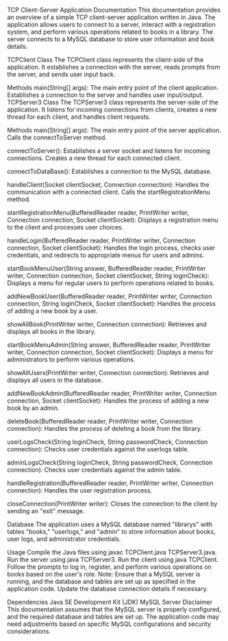 TCP Client-Server Application Documentation
This documentation provides an overview of a simple TCP client-server application written in Java. The application allows users to connect to a server, interact with a registration system, and perform various operations related to books in a library. The server connects to a MySQL database to store user information and book details.

TCPClient Class
The TCPClient class represents the client-side of the application. It establishes a connection with the server, reads prompts from the server, and sends user input back.

Methods
main(String[] args): The main entry point of the client application. Establishes a connection to the server and handles user input/output.
TCPServer3 Class
The TCPServer3 class represents the server-side of the application. It listens for incoming connections from clients, creates a new thread for each client, and handles client requests.

Methods
main(String[] args): The main entry point of the server application. Calls the connectToServer method.

connectToServer(): Establishes a server socket and listens for incoming connections. Creates a new thread for each connected client.

connectToDataBase(): Establishes a connection to the MySQL database.

handleClient(Socket clientSocket, Connection connection): Handles the communication with a connected client. Calls the startRegistrationMenu method.

startRegistrationMenu(BufferedReader reader, PrintWriter writer, Connection connection, Socket clientSocket): Displays a registration menu to the client and processes user choices.

handleLogin(BufferedReader reader, PrintWriter writer, Connection connection, Socket clientSocket): Handles the login process, checks user credentials, and redirects to appropriate menus for users and admins.

startBookMenuUser(String answer, BufferedReader reader, PrintWriter writer, Connection connection, Socket clientSocket, String loginCheck): Displays a menu for regular users to perform operations related to books.

addNewBookUser(BufferedReader reader, PrintWriter writer, Connection connection, String loginCheck, Socket clientSocket): Handles the process of adding a new book by a user.

showAllBook(PrintWriter writer, Connection connection): Retrieves and displays all books in the library.

startBookMenuAdmin(String answer, BufferedReader reader, PrintWriter writer, Connection connection, Socket clientSocket): Displays a menu for administrators to perform various operations.

showAllUsers(PrintWriter writer, Connection connection): Retrieves and displays all users in the database.

addNewBookAdmin(BufferedReader reader, PrintWriter writer, Connection connection, Socket clientSocket): Handles the process of adding a new book by an admin.

deleteBook(BufferedReader reader, PrintWriter writer, Connection connection): Handles the process of deleting a book from the library.

userLogsCheck(String loginCheck, String passwordCheck, Connection connection): Checks user credentials against the userlogs table.

adminLogsCheck(String loginCheck, String passwordCheck, Connection connection): Checks user credentials against the admin table.

handleRegistration(BufferedReader reader, PrintWriter writer, Connection connection): Handles the user registration process.

closeConnection(PrintWriter writer): Closes the connection to the client by sending an "exit" message.

Database
The application uses a MySQL database named "librarys" with tables "books," "userlogs," and "admin" to store information about books, user logs, and administrator credentials.

Usage
Compile the Java files using javac TCPClient.java TCPServer3.java.
Run the server using java TCPServer3.
Run the client using java TCPClient.
Follow the prompts to log in, register, and perform various operations on books based on the user's role.
Note: Ensure that a MySQL server is running, and the database and tables are set up as specified in the application code. Update the database connection details if necessary.

Dependencies
Java SE Development Kit (JDK)
MySQL Server
Disclaimer
This documentation assumes that the MySQL server is properly configured, and the required database and tables are set up. The application code may need adjustments based on specific MySQL configurations and security considerations.
